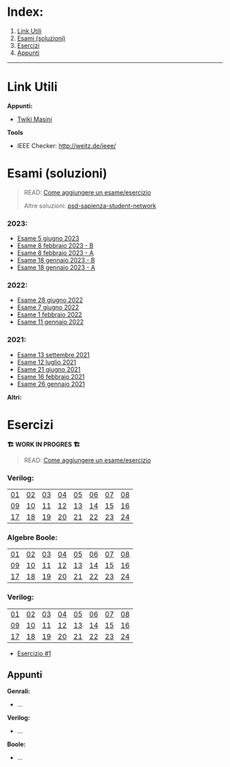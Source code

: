 # Index:
1. [Link Utili](#Link-Utili)
2. [Esami (soluzioni)](#Esami-(soluzioni))
3. [Esercizi](#Esercizzi)
4. [Appunti](#Appunti)

---
# Link Utili
**Appunti:**
- [Twiki Masini](https://twiki.di.uniroma1.it/twiki/view/Architetture1/EO/CanaleE_O)

**Tools**
- IEEE Checker: http://weitz.de/ieee/

# Esami (soluzioni)

> READ: [Come aggiungere un esame/esercizio](Come-aggiungere-un-esame-esercizio.md)
> 
> Altre soluzioni: [psd-sapienza-student-network](https://github.com/sapienzastudentsnetwork/psd2223)

### 2023:
- [Esame 5 giugno 2023](/Primo%20Anno/Progettazione%20di%20Sistemi%20Digitali/Esami/2023/2023-06-05-A-MZ.md)
- [Esame 8 febbraio 2023 - B](/Primo%20Anno/Progettazione%20di%20Sistemi%20Digitali/Esami/2023/2023-02-08-B-MZ.md)
- [Esame 8 febbraio 2023 - A](/Primo%20Anno/Progettazione%20di%20Sistemi%20Digitali/Esami/2023/2023-02-08-A-MZ.md)
- [Esame 18 gennaio 2023 - B](/Primo%20Anno/Progettazione%20di%20Sistemi%20Digitali/Esami/2023/2023-01-18-B-MZ.md)
- [Esame 18 gennaio 2023 - A](/Primo%20Anno/Progettazione%20di%20Sistemi%20Digitali/Esami/2023/2023-01-18-A-MZ.md)

### 2022:
- [Esame 28 giugno 2022](/Primo%20Anno/Progettazione%20di%20Sistemi%20Digitali/Esami/2022/2022-06-28-MZ.md)
- [Esame 7 giugno 2022](/Primo%20Anno/Progettazione%20di%20Sistemi%20Digitali/Esami/2022/2022-06-07-MZ.md)
- [Esame 1 febbraio 2022](/Primo%20Anno/Progettazione%20di%20Sistemi%20Digitali/Esami/2022/2022-02-01-MZ.md)
- [Esame 11 gennaio 2022](/Primo%20Anno/Progettazione%20di%20Sistemi%20Digitali/Esami/2022/2022-01-11-MZ.md)

### 2021:
- [Esame 13 settembre 2021](/Primo%20Anno/Progettazione%20di%20Sistemi%20Digitali/Esami/2021/2021-09-13-MZ.md)
- [Esame 12 luglio 2021](/Primo%20Anno/Progettazione%20di%20Sistemi%20Digitali/Esami/2021/2021-07-12-MZ.md)
- [Esame 21 giugno 2021](/Primo%20Anno/Progettazione%20di%20Sistemi%20Digitali/Esami/2021/2021-06-21-MZ.md)
- [Esame 16 febbraio 2021](/Primo%20Anno/Progettazione%20di%20Sistemi%20Digitali/Esami/2021/2021-02-16-MZ.md)
- [Esame 26 gennaio 2021](/Primo%20Anno/Progettazione%20di%20Sistemi%20Digitali/Esami/2021/2021-01-26-MZ.md)

**Altri:**


# Esercizi

**🏗️ WORK IN PROGRES 🏗️**

> READ: [Come aggiungere un esame/esercizio](Come-aggiungere-un-esame-esercizio.md)

### Verilog:
|    |    |    |    |    |     |    |    |
|----|----|----|----|----|-----|----|----|
| [01](../../issues/)  | [02]()  | [03]()  | [04]()  | [05]()  | [06]()  | [07]()  | [08]()  |
| [09]()  | [10]() | [11]() | [12]() | [13]() | [14]()  | [15]() | [16]() |
| [17]() | [18]() | [19]() | [20]() | [21]() | [22]()  | [23]() | [24]() |

### Algebre Boole:
|    |    |    |    |    |     |    |    |
|----|----|----|----|----|-----|----|----|
| [01](../../issues/)  | [02]()  | [03]()  | [04]()  | [05]()  | [06]()  | [07]()  | [08]()  |
| [09]()  | [10]() | [11]() | [12]() | [13]() | [14]()  | [15]() | [16]() |
| [17]() | [18]() | [19]() | [20]() | [21]() | [22]()  | [23]() | [24]() |


### Verilog:
|    |    |    |    |    |     |    |    |
|----|----|----|----|----|-----|----|----|
| [01](../../issues/)  | [02]()  | [03]()  | [04]()  | [05]()  | [06]()  | [07]()  | [08]()  |
| [09]()  | [10]() | [11]() | [12]() | [13]() | [14]()  | [15]() | [16]() |
| [17]() | [18]() | [19]() | [20]() | [21]() | [22]()  | [23]() | [24]() |

- [Esercizio #1](https://github.com/Jaxkeeper/G-Zelda-git/issues/1)

## Appunti
**Genrali:**
- ...

**Verilog:**
- ...

**Boole:**
- ...


